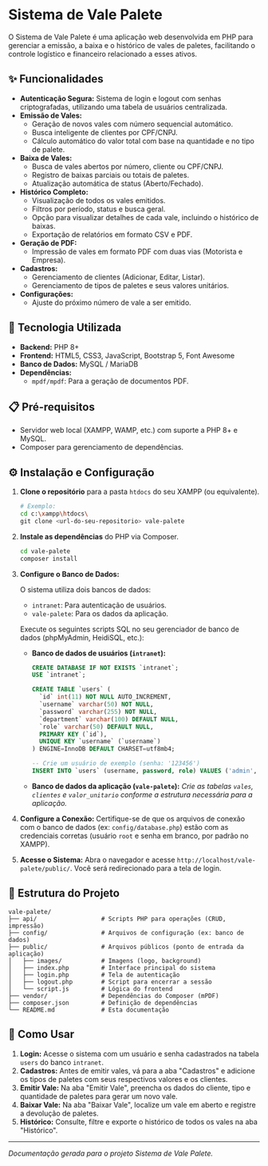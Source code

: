 # Sistema de Vale Palete

O Sistema de Vale Palete é uma aplicação web desenvolvida em PHP para gerenciar a emissão, a baixa e o histórico de vales de paletes, facilitando o controle logístico e financeiro relacionado a esses ativos.

## ✨ Funcionalidades

*   **Autenticação Segura:** Sistema de login e logout com senhas criptografadas, utilizando uma tabela de usuários centralizada.
*   **Emissão de Vales:**
    *   Geração de novos vales com número sequencial automático.
    *   Busca inteligente de clientes por CPF/CNPJ.
    *   Cálculo automático do valor total com base na quantidade e no tipo de palete.
*   **Baixa de Vales:**
    *   Busca de vales abertos por número, cliente ou CPF/CNPJ.
    *   Registro de baixas parciais ou totais de paletes.
    *   Atualização automática de status (Aberto/Fechado).
*   **Histórico Completo:**
    *   Visualização de todos os vales emitidos.
    *   Filtros por período, status e busca geral.
    *   Opção para visualizar detalhes de cada vale, incluindo o histórico de baixas.
    *   Exportação de relatórios em formato CSV e PDF.
*   **Geração de PDF:**
    *   Impressão de vales em formato PDF com duas vias (Motorista e Empresa).
*   **Cadastros:**
    *   Gerenciamento de clientes (Adicionar, Editar, Listar).
    *   Gerenciamento de tipos de paletes e seus valores unitários.
*   **Configurações:**
    *   Ajuste do próximo número de vale a ser emitido.

## 🚀 Tecnologia Utilizada

*   **Backend:** PHP 8+
*   **Frontend:** HTML5, CSS3, JavaScript, Bootstrap 5, Font Awesome
*   **Banco de Dados:** MySQL / MariaDB
*   **Dependências:**
    *   `mpdf/mpdf`: Para a geração de documentos PDF.

## 📋 Pré-requisitos

*   Servidor web local (XAMPP, WAMP, etc.) com suporte a PHP 8+ e MySQL.
*   Composer para gerenciamento de dependências.

## ⚙️ Instalação e Configuração

1.  **Clone o repositório** para a pasta `htdocs` do seu XAMPP (ou equivalente).
    ```bash
    # Exemplo:
    cd c:\xampp\htdocs\
    git clone <url-do-seu-repositorio> vale-palete
    ```

2.  **Instale as dependências** do PHP via Composer.
    ```bash
    cd vale-palete
    composer install
    ```

3.  **Configure o Banco de Dados:**

    O sistema utiliza dois bancos de dados:
    *   `intranet`: Para autenticação de usuários.
    *   `vale-palete`: Para os dados da aplicação.

    Execute os seguintes scripts SQL no seu gerenciador de banco de dados (phpMyAdmin, HeidiSQL, etc.):

    *   **Banco de dados de usuários (`intranet`):**
        ```sql
        CREATE DATABASE IF NOT EXISTS `intranet`;
        USE `intranet`;

        CREATE TABLE `users` (
          `id` int(11) NOT NULL AUTO_INCREMENT,
          `username` varchar(50) NOT NULL,
          `password` varchar(255) NOT NULL,
          `department` varchar(100) DEFAULT NULL,
          `role` varchar(50) DEFAULT NULL,
          PRIMARY KEY (`id`),
          UNIQUE KEY `username` (`username`)
        ) ENGINE=InnoDB DEFAULT CHARSET=utf8mb4;

        -- Crie um usuário de exemplo (senha: '123456')
        INSERT INTO `users` (username, password, role) VALUES ('admin', '$2y$10$e/CIg08J2S5aN3Wl.DWoA.i9x8jB0gBF.x7gQzYt25lV4V5f8fG.m', 'administrator');
        ```

    *   **Banco de dados da aplicação (`vale-palete`):**
        *Crie as tabelas `vales`, `clientes` e `valor_unitario` conforme a estrutura necessária para a aplicação.*

4.  **Configure a Conexão:**
    Certifique-se de que os arquivos de conexão com o banco de dados (ex: `config/database.php`) estão com as credenciais corretas (usuário `root` e senha em branco, por padrão no XAMPP).

5.  **Acesse o Sistema:**
    Abra o navegador e acesse `http://localhost/vale-palete/public/`. Você será redirecionado para a tela de login.

## 📁 Estrutura do Projeto

```
vale-palete/
├── api/                  # Scripts PHP para operações (CRUD, impressão)
├── config/               # Arquivos de configuração (ex: banco de dados)
├── public/               # Arquivos públicos (ponto de entrada da aplicação)
│   ├── images/           # Imagens (logo, background)
│   ├── index.php         # Interface principal do sistema
│   ├── login.php         # Tela de autenticação
│   ├── logout.php        # Script para encerrar a sessão
│   └── script.js         # Lógica do frontend
├── vendor/               # Dependências do Composer (mPDF)
├── composer.json         # Definição de dependências
└── README.md             # Esta documentação
```

## 📖 Como Usar

1.  **Login:** Acesse o sistema com um usuário e senha cadastrados na tabela `users` do banco `intranet`.
2.  **Cadastros:** Antes de emitir vales, vá para a aba "Cadastros" e adicione os tipos de paletes com seus respectivos valores e os clientes.
3.  **Emitir Vale:** Na aba "Emitir Vale", preencha os dados do cliente, tipo e quantidade de paletes para gerar um novo vale.
4.  **Baixar Vale:** Na aba "Baixar Vale", localize um vale em aberto e registre a devolução de paletes.
5.  **Histórico:** Consulte, filtre e exporte o histórico de todos os vales na aba "Histórico".

---

*Documentação gerada para o projeto Sistema de Vale Palete.*
